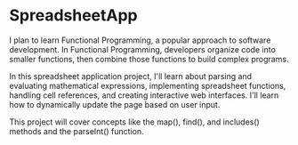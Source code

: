 # SpreadsheetApp

I plan to learn Functional Programming, a popular approach to software development. In Functional Programming, developers organize code into smaller functions, then combine those functions to build complex programs.

In this spreadsheet application project, I'll learn about parsing and evaluating mathematical expressions, implementing spreadsheet functions, handling cell references, and creating interactive web interfaces. I'll learn how to dynamically update the page based on user input.

This project will cover concepts like the map(), find(), and includes() methods and the parseInt() function.
